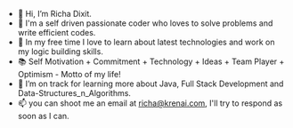 - 👋 Hi, I’m Richa Dixit.
- 🔭 I'm a self driven passionate coder who loves to solve problems and write efficient codes.
- 📎 In my free time I love to learn about latest technologies and work on my logic building skills.
- 📚 Self Motivation + Commitment + Technology + Ideas + Team Player + Optimism - Motto of my life!
- 🌱 I’m on track for learning more about Java, Full Stack Development and Data-Structures_n_Algorithms. 
- 📫 you can shoot me an email at richa@krenai.com, I'll try to respond as soon as I can.
<!---- 👀 I’m interested in ...
- 🌱 I’m currently learning ...
- 💞️ I’m looking to collaborate on ...
- 📫 How to reach me ... --->
<!---
Richadxt08/Richadxt08 is a ✨ special ✨ repository because its `README.md` (this file) appears on your GitHub profile.
You can click the Preview link to take a look at your changes.
--->
